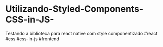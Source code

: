 # Utilizando-Styled-Components-CSS-in-JS-
Testando a biblioteca para react native com style componentizado #react #css #css-in-js #frontend
